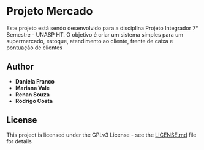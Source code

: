 # Projeto Mercado

Este projeto está sendo desenvolvido para a disciplina Projeto Integrador 7° Semestre - UNASP HT. 
O objetivo é criar um sistema simples para um supermercado, estoque, atendimento ao cliente, frente de caixa e pontuação de clientes

## Author

* **Daniela Franco** 
* **Mariana Vale** 
* **Renan Souza** 
* **Rodrigo Costa** 

## License

This project is licensed under the GPLv3 License - see the [LICENSE.md](LICENSE.md) file for details

